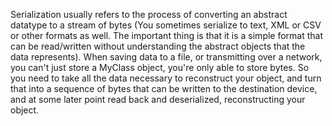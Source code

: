 Serialization usually refers to the process of converting an abstract datatype to a stream of bytes (You sometimes serialize to text, XML or CSV or other formats as well. The important thing is that it is a simple format that can be read/written without understanding the abstract objects that the data represents). When saving data to a file, or transmitting over a network, you can't just store a MyClass object, you're only able to store bytes. So you need to take all the data necessary to reconstruct your object, and turn that into a sequence of bytes that can be written to the destination device, and at some later point read back and deserialized, reconstructing your object.
